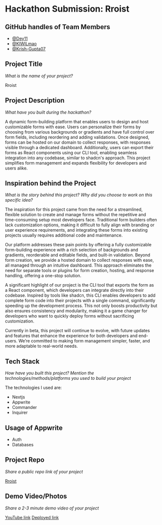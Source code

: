 # Hackathon Submission: Rroist

## GitHub handles of Team Members  

- [@Dey11](https://github.com/dey11)
- [@KIWILmao](https://github.com/KIWILmao)
- [@Krish-Gupta07](https://github.com/Krish-Gupta07)


## Project Title
_What is the name of your project?_

Rroist

## Project Description    
_What have you built during the hackathon?_

A dynamic form-building platform that enables users to design and host customizable forms with ease. Users can personalize their forms by choosing from various backgrounds or gradients and have full control over form fields, including reordering and adding validations. Once designed, forms can be hosted on our domain to collect responses, with responses visible through a dedicated dashboard. Additionally, users can export their forms as React components using our CLI tool, enabling seamless integration into any codebase, similar to shadcn's approach. This project simplifies form management and expands flexibility for developers and users alike.


## Inspiration behind the Project  
_What is the story behind this project? Why did you choose to work on this specific idea?_

The inspiration for this project came from the need for a streamlined, flexible solution to create and manage forms without the repetitive and time-consuming setup most developers face. Traditional form builders often lack customization options, making it difficult to fully align with branding or user experience requirements, and integrating these forms into existing projects usually requires additional code and maintenance.

Our platform addresses these pain points by offering a fully customizable form-building experience with a rich selection of backgrounds and gradients, reorderable and editable fields, and built-in validation. Beyond form creation, we provide a hosted domain to collect responses with ease, all managed through an intuitive dashboard. This approach eliminates the need for separate tools or plugins for form creation, hosting, and response handling, offering a one-stop solution.

A significant highlight of our project is the CLI tool that exports the form as a React component, which developers can integrate directly into their codebase. Inspired by tools like shadcn, this CLI enables developers to add complete form code into their projects with a single command, significantly speeding up the development process. This not only boosts productivity but also ensures consistency and modularity, making it a game changer for developers who want to quickly deploy forms without sacrificing customization.

Currently in beta, this project will continue to evolve, with future updates and features that enhance the experience for both developers and end-users. We’re committed to making form management simpler, faster, and more adaptable to real-world needs.

## Tech Stack    
_How have you built this project? Mention the technologies/methods/platforms you used to build your project_

The technologies I used are:
- Nextjs
- Appwrite
- Commander
- Inquirer

## Usage of Appwrite
- Auth
- Databases

## Project Repo  
_Share a public repo link of your project_

[Rroist](https://github.com/Dey11/Appwrite-hackathon)

## Demo Video/Photos  
_Share a 2-3 minute demo video of your project_

[YouTube link](https://youtu.be/S2Z-rImbO2E)
[Deployed link](https://rroist.vercel.app)

